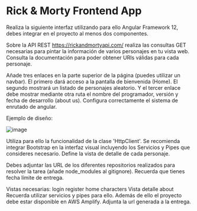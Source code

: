 # Rick & Morty Frontend App

Realiza la siguiente interfaz utilizando para ello Angular Framework 12, debes integrar en el proyecto al menos dos componentes.

Sobre la API REST https://rickandmortyapi.com/ realiza las consultas GET necesarias para pintar la información de varios personajes en tu vista web. Consulta la documentación para poder obtener URIs válidas para cada personaje. 

Añade tres enlaces en la parte superior de la página (puedes utilizar un navbar). El primero dará acceso a la pantalla de bienvenida (Home). El segundo mostrará un listado de personajes aleatorio. Y el tercer enlace debe mostrar mediante otra ruta el nombre del programador, versión y fecha de desarrollo (about us). Configura correctamente el sistema de enrutado de angular.

Ejemplo de diseño:

![image](https://github.com/xaco04/xvm-fe-gc-ta17-rick-and-morty-frontend-app-07-23/assets/93447803/941e8c97-4a9c-4ac8-a093-c2a613e44fa0)


Utiliza para ello la funcionalidad de la clase 'HttpClient'. Se recomienda integrar Bootstrap en la interfaz visual incluyendo los Servicios y Pipes que consideres necesario. Define la vista de detalle de cada personaje.

Debes adjuntar las URL de los diferentes repositorios realizados para resolver la tarea (añade node_modules al gitignore). Recuerda que tienes fecha límite de entrega. 

Vistas necesarias: 
login
register
home
characters
Vista detalle
about 
Recuerda utilizar servicios y pipes para ello. Además de ello el proyecto debe estar disponible en AWS Amplify. Adjunta la url generada a la entrega.
